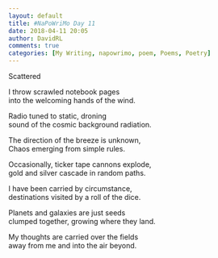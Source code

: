 ```yaml
---  
layout: default  
title: #NaPoWriMo Day 11  
date: 2018-04-11 20:05  
author: DavidRL  
comments: true  
categories: [My Writing, napowrimo, poem, Poems, Poetry]  
---  
```

Scattered  
  
I throw scrawled notebook pages  
into the welcoming hands of the wind.  
  
Radio tuned to static, droning  
sound of the cosmic background radiation.  
  
The direction of the breeze is unknown,  
Chaos emerging from simple rules.  
  
Occasionally, ticker tape cannons explode,  
gold and silver cascade in random paths.  
  
I have been carried by circumstance,  
destinations visited by a roll of the dice.  
  
Planets and galaxies are just seeds  
clumped together, growing where they land.  
  
My thoughts are carried over the fields  
away from me and into the air beyond.  
  